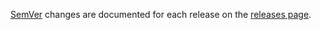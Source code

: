 [SemVer](https://semver.org/) changes are documented for each release on the [releases page](https://gitlab.com/Mordil/RediStack/-/releases).
